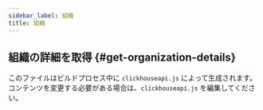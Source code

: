 ```yaml
---
sidebar_label: 組織
title: 組織
---
```


## 組織の詳細を取得 {#get-organization-details}

このファイルはビルドプロセス中に `clickhouseapi.js` によって生成されます。  コンテンツを変更する必要がある場合は、`clickhouseapi.js` を編集してください。
